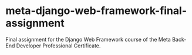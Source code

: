 # meta-django-web-framework-final-assignment
Final assignment for the Django Web Framework course of the Meta Back-End Developer Professional Certificate.
